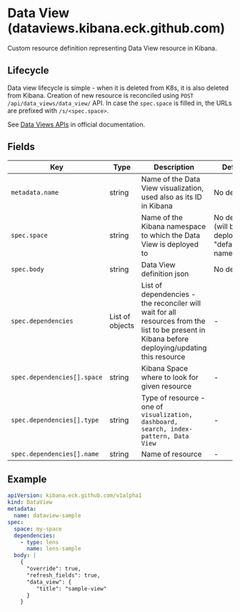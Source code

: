 # Data View (dataviews.kibana.eck.github.com)

Custom resource definition representing Data View resource in Kibana.

## Lifecycle

Data view lifecycle is simple - when it is deleted from K8s, it is also deleted from Kibana. Creation of
new resource is reconciled using `POST /api/data_views/data_view/` API. In case the `spec.space` is filled in, the URLs are prefixed
with `/s/<spec.space>`.

See [Data Views APIs](https://www.elastic.co/guide/en/kibana/current/data-views-api.html) in official documentation.

## Fields

| Key                         | Type            | Description                                                                                                                                     | Default                                              |
|-----------------------------|-----------------|-------------------------------------------------------------------------------------------------------------------------------------------------|------------------------------------------------------|
| `metadata.name`             | string          | Name of the Data View visualization, used also as its ID in Kibana                                                                                   | No default                                           |
| `spec.space`                | string          | Name of the Kibana namespace to which the Data View is deployed to                                                                                   | No default (will be deployed to "default" namespace) |
| `spec.body`                 | string          | Data View definition json                                                                                                                            | No default                                           |
| `spec.dependencies`         | List of objects | List of dependencies - the reconciler will wait for all resources from the list to be present in Kibana before deploying/updating this resource | -                                                    |                                                 |
| `spec.dependencies[].space` | string          | Kibana Space where to look for given resource                                                                                                   | -                                                    |
| `spec.dependencies[].type`  | string          | Type of resource - one of `visualization, dashboard, search, index-pattern, Data View`                                                               | -                                                    |
| `spec.dependencies[].name`  | string          | Name of resource                                                                                                                                | -                                                    |

## Example

```yaml
apiVersion: kibana.eck.github.com/v1alpha1
kind: DataView
metadata:
  name: dataview-sample
spec:
  space: my-space
  dependencies:
    - type: lens
      name: lens-sample
  body: |
    {
      "override": true,
      "refresh_fields": true,
      "data_view": {
         "title": "sample-view"
      }
    }
```

